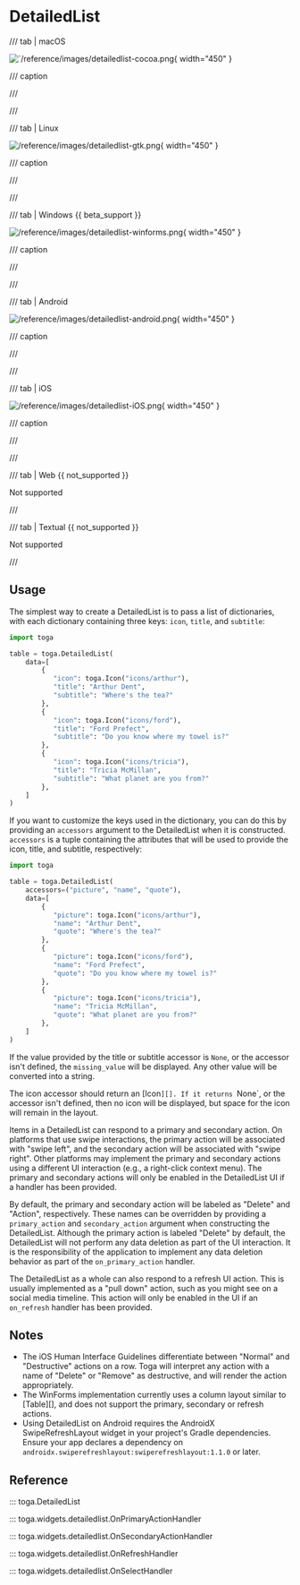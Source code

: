 # DetailedList

/// tab | macOS

![`/reference/images/detailedlist-cocoa.png](/reference/images/detailedlist-cocoa.png){ width="450" }

/// caption

///

<!-- TODO: Update alt text -->

///

/// tab | Linux

![/reference/images/detailedlist-gtk.png](/reference/images/detailedlist-gtk.png){ width="450" }

/// caption

///

<!-- TODO: Update alt text -->

///

/// tab | Windows {{ beta_support }}

![/reference/images/detailedlist-winforms.png](/reference/images/detailedlist-winforms.png){ width="450" }

/// caption

///

<!-- TODO: Update alt text -->

///

/// tab | Android

![/reference/images/detailedlist-android.png](/reference/images/detailedlist-android.png){ width="450" }

/// caption

///

<!-- TODO: Update alt text -->

///

/// tab | iOS

![/reference/images/detailedlist-iOS.png](/reference/images/detailedlist-iOS.png){ width="450" }

/// caption

///

<!-- TODO: Update alt text -->

///

/// tab | Web {{ not_supported }}

Not supported

///

/// tab | Textual {{ not_supported }}

Not supported

///

## Usage

The simplest way to create a DetailedList is to pass a list of
dictionaries, with each dictionary containing three keys: `icon`,
`title`, and `subtitle`:

```python
import toga

table = toga.DetailedList(
    data=[
        {
           "icon": toga.Icon("icons/arthur"),
           "title": "Arthur Dent",
           "subtitle": "Where's the tea?"
        },
        {
           "icon": toga.Icon("icons/ford"),
           "title": "Ford Prefect",
           "subtitle": "Do you know where my towel is?"
        },
        {
           "icon": toga.Icon("icons/tricia"),
           "title": "Tricia McMillan",
           "subtitle": "What planet are you from?"
        },
    ]
)
```

If you want to customize the keys used in the dictionary, you can do
this by providing an `accessors` argument to the DetailedList when it is
constructed. `accessors` is a tuple containing the attributes that will
be used to provide the icon, title, and subtitle, respectively:

```python
import toga

table = toga.DetailedList(
    accessors=("picture", "name", "quote"),
    data=[
        {
           "picture": toga.Icon("icons/arthur"),
           "name": "Arthur Dent",
           "quote": "Where's the tea?"
        },
        {
           "picture": toga.Icon("icons/ford"),
           "name": "Ford Prefect",
           "quote": "Do you know where my towel is?"
        },
        {
           "picture": toga.Icon("icons/tricia"),
           "name": "Tricia McMillan",
           "quote": "What planet are you from?"
        },
    ]
)
```

If the value provided by the title or subtitle accessor is `None`, or
the accessor isn't defined, the `missing_value` will be displayed. Any
other value will be converted into a string.

The icon accessor should return an [Icon`][].
If it returns `None`, or the accessor isn't defined, then no icon will
be displayed, but space for the icon will remain in the layout.

Items in a DetailedList can respond to a primary and secondary action.
On platforms that use swipe interactions, the primary action will be
associated with "swipe left", and the secondary action will be
associated with "swipe right". Other platforms may implement the primary
and secondary actions using a different UI interaction (e.g., a
right-click context menu). The primary and secondary actions will only
be enabled in the DetailedList UI if a handler has been provided.

By default, the primary and secondary action will be labeled as "Delete"
and "Action", respectively. These names can be overridden by providing a
`primary_action` and `secondary_action` argument when constructing the
DetailedList. Although the primary action is labeled "Delete" by
default, the DetailedList will not perform any data deletion as part of
the UI interaction. It is the responsibility of the application to
implement any data deletion behavior as part of the `on_primary_action`
handler.

The DetailedList as a whole can also respond to a refresh UI action.
This is usually implemented as a "pull down" action, such as you might
see on a social media timeline. This action will only be enabled in the
UI if an `on_refresh` handler has been provided.

## Notes

- The iOS Human Interface Guidelines differentiate between "Normal" and
  "Destructive" actions on a row. Toga will interpret any action with a
  name of "Delete" or "Remove" as destructive, and will render the
  action appropriately.
- The WinForms implementation currently uses a column layout similar to
  [Table][], and does not support the
  primary, secondary or refresh actions.
- Using DetailedList on Android requires the AndroidX SwipeRefreshLayout
  widget in your project's Gradle dependencies. Ensure your app declares
  a dependency on `androidx.swiperefreshlayout:swiperefreshlayout:1.1.0`
  or later.

## Reference

::: toga.DetailedList

::: toga.widgets.detailedlist.OnPrimaryActionHandler

::: toga.widgets.detailedlist.OnSecondaryActionHandler

::: toga.widgets.detailedlist.OnRefreshHandler

::: toga.widgets.detailedlist.OnSelectHandler
